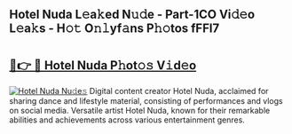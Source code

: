 ## Hotel Nuda L𝚎a𝚔ed N𝚞𝚍e - Part-1CO Vi𝚍𝚎o L𝚎a𝚔s - H𝚘𝚝 O𝚗𝚕yf𝚊ns P𝚑𝚘tos fFFl7

# <h2><a href="http://kfeizo.oniu.top/?m=Hotel+Nuda">🔗👉 🔴 Hotel Nuda P𝚑ot𝚘𝚜 V𝚒d𝚎o</a></h2>

[![Hotel Nuda Nu𝚍e𝚜](https://i.imgur.com/0qMVB7G.gif)](http://kfeizo.oniu.top/?m=Hotel+Nuda)
Digital content creator Hotel Nuda, acclaimed for sharing dance and lifestyle material, consisting of performances and vlogs on social media. Versatile artist Hotel Nuda, known for their remarkable abilities and achievements across various entertainment genres.  
